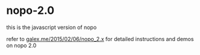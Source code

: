 # nopo-2.0
this is the javascript version of nopo

refer to [galex.me/2015/02/06/nopo_2.x](https://galex.me/2015/02/06/nopo_2.x) for detailed instructions and demos on nopo 2.0
